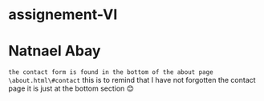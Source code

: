 # assignement-VI
# Natnael Abay
`the contact form is found in the bottom of the about page \about.html\#contact`
this is to remind that I have not forgotten the contact page it is just at the bottom section 😊
